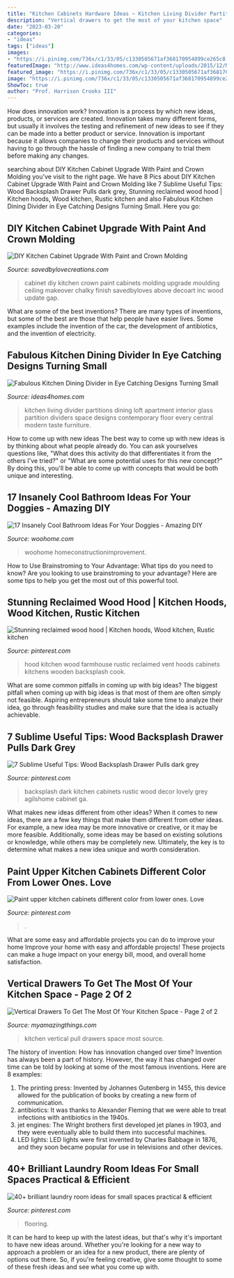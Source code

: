 ```yaml
---
title: "Kitchen Cabinets Hardware Ideas ~ Kitchen Living Divider Partitions Dining Loft Apartment Interior Glass Partition Dividers Space Designs Contemporary Floor Every Central Modern Taste Furniture"
description: "Vertical drawers to get the most of your kitchen space"
date: "2023-03-20"
categories:
- "ideas"
tags: ["ideas"]
images:
- "https://i.pinimg.com/736x/c1/33/05/c1330505671af368170954899ce265c8.jpg"
featuredImage: "http://www.ideas4homes.com/wp-content/uploads/2015/12/Modern-Kitchen-Dining-Divider-Desaign-Ideas-with-Big-White-Wall-on-Wooden-Floor.jpeg"
featured_image: "https://i.pinimg.com/736x/c1/33/05/c1330505671af368170954899ce265c8.jpg"
image: "https://i.pinimg.com/736x/c1/33/05/c1330505671af368170954899ce265c8.jpg"
ShowToc: true
author: "Prof. Harrison Crooks III"
---
```



How does innovation work?
Innovation is a process by which new ideas, products, or services are created. Innovation takes many different forms, but usually it involves the testing and refinement of new ideas to see if they can be made into a better product or service. Innovation is important because it allows companies to change their products and services without having to go through the hassle of finding a new company to trial them before making any changes.

	

		
searching about DIY Kitchen Cabinet Upgrade With Paint and Crown Molding you've visit to the right page. We have 8 Pics about DIY Kitchen Cabinet Upgrade With Paint and Crown Molding like 7 Sublime Useful Tips: Wood Backsplash Drawer Pulls dark grey, Stunning reclaimed wood hood | Kitchen hoods, Wood kitchen, Rustic kitchen and also Fabulous Kitchen Dining Divider in Eye Catching Designs Turning Small. Here you go:
		
    
## DIY Kitchen Cabinet Upgrade With Paint And Crown Molding

<img loading=lazy src="http://savedbylovecreations.com/wp-content/uploads/2014/07/Cabinet-Makeover-with-DIY-crown-moulding-and-chalky-finish-@DecoArt_Inc-@savedbyloves.png" onerror="this.onerror=null;this.src='https://tse1.mm.bing.net/th?id=OIP.GSaPSrodTB6_8Wdh0pjE6QHaKS&amp;pid=15.1';" alt="DIY Kitchen Cabinet Upgrade With Paint and Crown Molding">

_Source: savedbylovecreations.com_

>cabinet diy kitchen crown paint cabinets molding upgrade moulding ceiling makeover chalky finish savedbyloves above decoart inc wood update gap. 

	

What are some of the best inventions?
There are many types of inventions, but some of the best are those that help people have easier lives. Some examples include the invention of the car, the development of antibiotics, and the invention of electricity.

    
## Fabulous Kitchen Dining Divider In Eye Catching Designs Turning Small

<img loading=lazy src="http://www.ideas4homes.com/wp-content/uploads/2015/12/Modern-Kitchen-Dining-Divider-Desaign-Ideas-with-Big-White-Wall-on-Wooden-Floor.jpeg" onerror="this.onerror=null;this.src='https://tse4.mm.bing.net/th?id=OIP.z56HiWR-fjOHMWHpyFzSYAHaFj&amp;pid=15.1';" alt="Fabulous Kitchen Dining Divider in Eye Catching Designs Turning Small">

_Source: ideas4homes.com_

>kitchen living divider partitions dining loft apartment interior glass partition dividers space designs contemporary floor every central modern taste furniture. 

	

How to come up with new ideas
The best way to come up with new ideas is by thinking about what people already do. You can ask yourselves questions like, "What does this activity do that differentiates it from the others I've tried?" or "What are some potential uses for this new concept?" By doing this, you'll be able to come up with concepts that would be both unique and interesting.

    
## 17 Insanely Cool Bathroom Ideas For Your Doggies - Amazing DIY

<img loading=lazy src="https://www.woohome.com/wp-content/uploads/2015/01/pet-bathroom-ideas-woohome-13.jpg" onerror="this.onerror=null;this.src='https://tse4.mm.bing.net/th?id=OIP.eOH9lJkgUd1togKCoT1S7AHaLH&amp;pid=15.1';" alt="17 Insanely Cool Bathroom Ideas For Your Doggies - Amazing DIY">

_Source: woohome.com_

>woohome homeconstructionimprovement. 

	

How to Use Brainstroming to Your Advantage: What tips do you need to know?
Are you looking to use brainstroming to your advantage? Here are some tips to help you get the most out of this powerful tool.

    
## Stunning Reclaimed Wood Hood | Kitchen Hoods, Wood Kitchen, Rustic Kitchen

<img loading=lazy src="https://i.pinimg.com/736x/fb/2c/88/fb2c889abf37269031832597946c1071--hoods.jpg" onerror="this.onerror=null;this.src='https://tse3.mm.bing.net/th?id=OIP.6rstdPgsDXF6nOBfrqKZywHaJ3&amp;pid=15.1';" alt="Stunning reclaimed wood hood | Kitchen hoods, Wood kitchen, Rustic kitchen">

_Source: pinterest.com_

>hood kitchen wood farmhouse rustic reclaimed vent hoods cabinets kitchens wooden backsplash cook. 

	

What are some common pitfalls in coming up with big ideas?
The biggest pitfall when coming up with big ideas is that most of them are often simply not feasible. Aspiring entrepreneurs should take some time to analyze their idea, go through feasibility studies and make sure that the idea is actually achievable.

    
## 7 Sublime Useful Tips: Wood Backsplash Drawer Pulls Dark Grey

<img loading=lazy src="https://i.pinimg.com/736x/c1/33/05/c1330505671af368170954899ce265c8.jpg" onerror="this.onerror=null;this.src='https://tse4.mm.bing.net/th?id=OIP.WSoCQfGZsmLa2a_ujJWhAwHaNK&amp;pid=15.1';" alt="7 Sublime Useful Tips: Wood Backsplash Drawer Pulls dark grey">

_Source: pinterest.com_

>backsplash dark kitchen cabinets rustic wood decor lovely grey agilshome cabinet ga. 

	

What makes new ideas different from other ideas?
When it comes to new ideas, there are a few key things that make them different from other ideas. For example, a new idea may be more innovative or creative, or it may be more feasible. Additionally, some ideas may be based on existing solutions or knowledge, while others may be completely new. Ultimately, the key is to determine what makes a new idea unique and worth consideration.

    
## Paint Upper Kitchen Cabinets Different Color From Lower Ones. Love

<img loading=lazy src="https://i.pinimg.com/736x/e1/a1/18/e1a1180519074408325b765324665b44--kitchen-cabinets-lower.jpg" onerror="this.onerror=null;this.src='https://tse4.mm.bing.net/th?id=OIP.ApXTk0wOILKiQjsjdrR43gHaJ3&amp;pid=15.1';" alt="Paint upper kitchen cabinets different color from lower ones. Love">

_Source: pinterest.com_

>. 

	

What are some easy and affordable projects you can do to improve your home
Improve your home with easy and affordable projects! These projects can make a huge impact on your energy bill, mood, and overall home satisfaction.

    
## Vertical Drawers To Get The Most Of Your Kitchen Space - Page 2 Of 2

<img loading=lazy src="http://myamazingthings.com/wp-content/uploads/2017/01/pull-out.jpg" onerror="this.onerror=null;this.src='https://tse1.mm.bing.net/th?id=OIP.6lSZtf_5BKsvQRHFYsSUkwHaLH&amp;pid=15.1';" alt="Vertical Drawers To Get The Most Of Your Kitchen Space - Page 2 of 2">

_Source: myamazingthings.com_

>kitchen vertical pull drawers space most source. 

	

The history of invention: How has innovation changed over time?
Invention has always been a part of history. However, the way it has changed over time can be told by looking at some of the most famous inventions. Here are 8 examples:
1. The printing press: Invented by Johannes Gutenberg in 1455, this device allowed for the publication of books by creating a new form of communication.
2. antibiotics: It was thanks to Alexander Fleming that we were able to treat infections with antibiotics in the 1940s.
3. jet engines: The Wright brothers first developed jet planes in 1903, and they were eventually able to build them into successful machines.
4. LED lights: LED lights were first invented by Charles Babbage in 1876, and they soon became popular for use in televisions and other devices.

    
## 40+ Brilliant Laundry Room Ideas For Small Spaces Practical &amp; Efficient

<img loading=lazy src="https://i.pinimg.com/736x/29/9e/5c/299e5cc2f1739e81110b19833189900e.jpg" onerror="this.onerror=null;this.src='https://tse1.mm.bing.net/th?id=OIP.bJXLRJ3nU6hzKnvosBGqUgHaLF&amp;pid=15.1';" alt="40+ brilliant laundry room ideas for small spaces practical &amp; efficient">

_Source: pinterest.com_

>flooring. 

	

It can be hard to keep up with the latest ideas, but that's why it's important to have new ideas around. Whether you're looking for a new way to approach a problem or an idea for a new product, there are plenty of options out there. So, if you're feeling creative, give some thought to some of these fresh ideas and see what you come up with.

